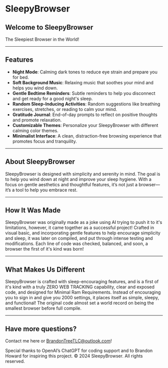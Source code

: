 # SleepyBrowser

## Welcome to SleepyBrowser
The Sleepiest Browser in the World!

---

## Features

- **Night Mode**: Calming dark tones to reduce eye strain and prepare you for bed.
- **Soft Background Music**: Relaxing music that soothes your mind and helps you wind down.
- **Gentle Bedtime Reminders**: Subtle reminders to help you disconnect and get ready for a good night's sleep.
- **Random Sleep-Inducing Activities**: Random suggestions like breathing exercises, stretches, or reading to calm your mind.
- **Gratitude Journal**: End-of-day prompts to reflect on positive thoughts and promote relaxation.
- **Customizable Themes**: Personalize your SleepyBrowser with different calming color themes.
- **Minimalist Interface**: A clean, distraction-free browsing experience that promotes focus and tranquility.

---

## About SleepyBrowser

SleepyBrowser is designed with simplicity and serenity in mind. The goal is to help you wind down at night and improve your sleep hygiene. With a focus on gentle aesthetics and thoughtful features, it’s not just a browser—it’s a tool to help you embrace rest.

---

## How It Was Made

SleepyBrowser was originally made as a joke using AI trying to push it to it's limitations, however, it came together as a successful project! Crafted in visual basic, and incorporating gentle features to help encourage simplicity and sleep, it was later on compiled, and put through intense testing and modifications. Each line of code was checked, balanced, and soon, a browser the first of it's kind was born! 

---

## What Makes Us Different
SleepyBrowser is crafted with sleep-encouraging features, and is a first of it's kind with a truly ZERO WEB TRACKING capability, clear and exposed code, and designed for Minimal Ram Requirements. Instead of encouraging you to sign in and give you 2000 settings, it places itself as simple, sleepy, and functional! The original code almost set a world record on being the smallest browser before full compile. 

---

## Have more questions? 
Contact me here or BrandonTreeTLC@outlook.com!

Special thanks to OpenAI’s ChatGPT for coding support and to Brandon Howard for inspiring this project.
&copy; 2024 SleepyBrowser. All rights reserved.
